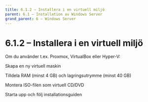 ```yaml
---
title: 6.1.2 – Installera i en virtuell miljö
parent: 6.1 – Installation av Windows Server
grand_parent: 6 – Windows Server
---
```

# 6.1.2 – Installera i en virtuell miljö

Om du använder t.ex. Proxmox, VirtualBox eller Hyper-V:

Skapa en ny virtuell maskin

Tilldela RAM (minst 4 GB) och lagringsutrymme (minst 40 GB)

Montera ISO-filen som virtuell CD/DVD

Starta upp och följ installationsguiden

